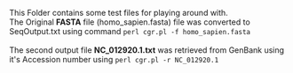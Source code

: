 This Folder contains some test files for playing around with.
</br>
The Original **FASTA** file (homo_sapien.fasta) file was converted to SeqOutput.txt using command ```perl cgr.pl -f homo_sapien.fasta```
</br>
</br>
The second output file **NC_012920.1.txt** was retrieved from GenBank using it's Accession number using ```perl cgr.pl -r NC_012920.1```
